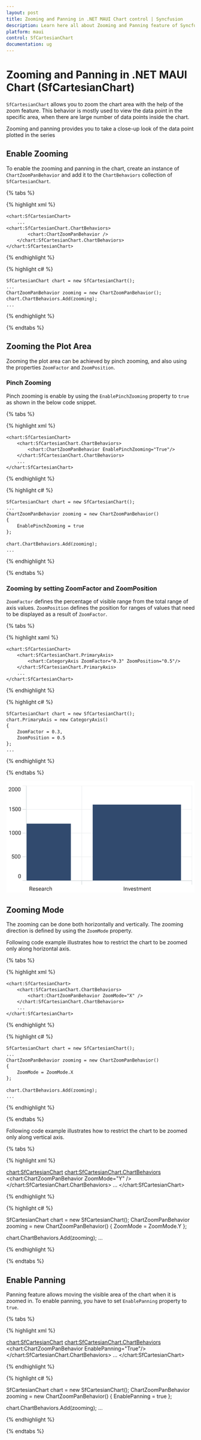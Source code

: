 ```yaml
---
layout: post
title: Zooming and Panning in .NET MAUI Chart control | Syncfusion
description: Learn here all about Zooming and Panning feature of Syncfusion .NET MAUI Chart(SfCartesianChart) control.
platform: maui
control: SfCartesianChart
documentation: ug
---
```


# Zooming and Panning in .NET MAUI Chart (SfCartesianChart)

`SfCartesianChart` allows you to zoom the chart area with the help of the zoom feature. This behavior is mostly used to view the data point in the specific area, when there are large number of data points inside the chart.

Zooming and panning provides you to take a close-up look of the data point plotted in the series

## Enable Zooming

To enable the zooming and panning in the chart, create an instance of `ChartZoomPanBehavior` and add it to the `ChartBehaviors` collection of `SfCartesianChart`.

{% tabs %}

{% highlight xml %}

    <chart:SfCartesianChart>
        ...
    <chart:SfCartesianChart.ChartBehaviors>
            <chart:ChartZoomPanBehavior />
        </chart:SfCartesianChart.ChartBehaviors>
    </chart:SfCartesianChart>

{% endhighlight %}

{% highlight c# %}

    SfCartesianChart chart = new SfCartesianChart();
    ...
    ChartZoomPanBehavior zooming = new ChartZoomPanBehavior();
    chart.ChartBehaviors.Add(zooming);
    ...

{% endhighlight %}

{% endtabs %}

## Zooming the Plot Area

Zooming the plot area can be achieved by pinch zooming, and also using the properties `ZoomFactor` and `ZoomPosition`.

### Pinch Zooming

Pinch zooming is enable by using the `EnablePinchZooming` property to `true` as shown in the below code snippet.

{% tabs %}

{% highlight xml %}

    <chart:SfCartesianChart>
        <chart:SfCartesianChart.ChartBehaviors>
            <chart:ChartZoomPanBehavior EnablePinchZooming="True"/>
        </chart:SfCartesianChart.ChartBehaviors>
        ...
    </chart:SfCartesianChart>

{% endhighlight %}

{% highlight c# %}

    SfCartesianChart chart = new SfCartesianChart();
    ...
    ChartZoomPanBehavior zooming = new ChartZoomPanBehavior()
    {
        EnablePinchZooming = true
    };

    chart.ChartBehaviors.Add(zooming);
    ...

{% endhighlight %}

{% endtabs %}

### Zooming by setting ZoomFactor and ZoomPosition

`ZoomFactor` defines the percentage of visible range from the total range of axis values. `ZoomPosition` defines the position for ranges of values that need to be displayed as a result of `ZoomFactor`. 

{% tabs %}

{% highlight xaml %}

    <chart:SfCartesianChart>
        <chart:SfCartesianChart.PrimaryAxis>
            <chart:CategoryAxis ZoomFactor="0.3" ZoomPosition="0.5"/>
        </chart:SfCartesianChart.PrimaryAxis>
        ...
    </chart:SfCartesianChart>

{% endhighlight %}

{% highlight c# %}

    SfCartesianChart chart = new SfCartesianChart();
    chart.PrimaryAxis = new CategoryAxis()
    {
        ZoomFactor = 0.3,
        ZoomPosition = 0.5
    };
    ...

{% endhighlight %}

{% endtabs %}

![Zooming support in MAUI Chart](Zooming-and-panning_images/MAUI_chart_zooming.png)

## Zooming Mode

The zooming can be done both horizontally and vertically. The zooming direction is defined by using the `ZoomMode` property.

Following code example illustrates how to restrict the chart to be zoomed only along horizontal axis.

{% tabs %}

{% highlight xml %}

    <chart:SfCartesianChart>
        <chart:SfCartesianChart.ChartBehaviors>
            <chart:ChartZoomPanBehavior ZoomMode="X" />
        </chart:SfCartesianChart.ChartBehaviors>
        ...
    </chart:SfCartesianChart>

{% endhighlight %}

{% highlight c# %}

    SfCartesianChart chart = new SfCartesianChart();
    ...
    ChartZoomPanBehavior zooming = new ChartZoomPanBehavior()
    {
        ZoomMode = ZoomMode.X
    };

    chart.ChartBehaviors.Add(zooming);
    ...

{% endhighlight %}

{% endtabs %}

Following code example illustrates how to restrict the chart to be zoomed only along vertical axis.

{% tabs %}

{% highlight xml %}

<chart:SfCartesianChart>
    <chart:SfCartesianChart.ChartBehaviors>
        <chart:ChartZoomPanBehavior ZoomMode="Y" />
    </chart:SfCartesianChart.ChartBehaviors>
    ...
</chart:SfCartesianChart>

{% endhighlight %}

{% highlight c# %}

SfCartesianChart chart = new SfCartesianChart();
ChartZoomPanBehavior zooming = new ChartZoomPanBehavior()
{
    ZoomMode = ZoomMode.Y
};

chart.ChartBehaviors.Add(zooming);
...

{% endhighlight %}

{% endtabs %}

## Enable Panning

Panning feature allows moving the visible area of the chart when it is zoomed in. To enable panning, you have to set `EnablePanning` property to `true`.

{% tabs %}

{% highlight xml %}

<chart:SfCartesianChart>
    <chart:SfCartesianChart.ChartBehaviors>
        <chart:ChartZoomPanBehavior EnablePanning="True"/>
    </chart:SfCartesianChart.ChartBehaviors>
    ...
</chart:SfCartesianChart>

{% endhighlight %}

{% highlight c# %}

SfCartesianChart chart = new SfCartesianChart();
ChartZoomPanBehavior zooming = new ChartZoomPanBehavior()
{
    EnablePanning = true
};

chart.ChartBehaviors.Add(zooming);
...

{% endhighlight %}

{% endtabs %}
